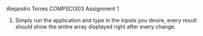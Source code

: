 Alejandro Torres
COMPSCI303 Assignment 1

1. Simply run the application and type in the inputs you desire, every result should show the entire
   array displayed right after every change.
